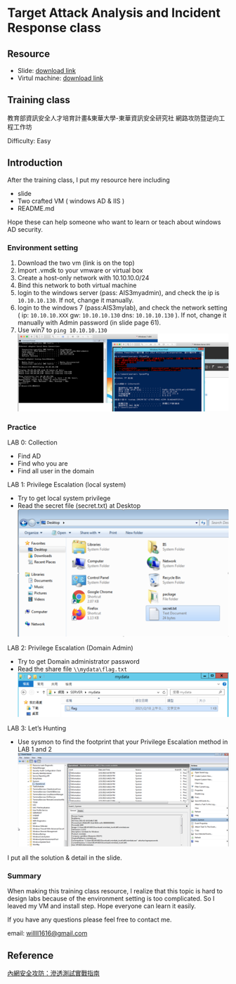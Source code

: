 
# Target Attack Analysis and Incident Response class

## Resource
- Slide: [download link](https://speakerdeck.com/will03/target-attack-and-incident-response)
- Virtul machine: [download link](https://drive.google.com/drive/folders/1403GOCwsX1SJAEwmPu3RMJzNj5_6A0Xv?usp=sharing)

## Training class
教育部資訊安全人才培育計畫&東華大學-東華資訊安全研究社 網路攻防暨逆向工程工作坊

Difficulty: Easy

## Introduction
After the training class, I put my resource here including
- slide
- Two crafted VM ( windows AD & IIS )
- README.md

Hope these can help someone who want to learn or teach about windows AD security.

### Environment setting
1. Download the two vm (link is on the top)
2. Import .vmdk to your vmware or virtual box
3. Create a host-only network with 10.10.10.0/24
4. Bind this network to both virtual machine
5. login to the windows server (pass: AIS3myadmin), and check the ip is `10.10.10.130`. If not, change it manually.
6. login to the windows 7 (pass:AIS3mylab), and check the network setting ( ip: `10.10.10.XXX` gw: `10.10.10.130` dns: `10.10.10.130` ). If not, change it manually with Admin password (in slide page 61).
7. Use win7 to `ping 10.10.10.130`
![env](./image/env.png)
### Practice
LAB 0: Collection
- Find AD
- Find who you are
- Find all user in the domain

LAB 1: Privilege Escalation (local system)
- Try to get local system privilege
- Read the secret file (secret.txt) at Desktop
![lab1](./image/lab1.png)

LAB 2: Privilege Escalation (Domain Admin)
- Try to get Domain administrator password
- Read the share file `\\mydata\flag.txt`
![lab2](./image/lab2.png)

LAB 3: Let’s Hunting
- Use sysmon to find the footprint that your Privilege Escalation method in LAB 1 and 2
![lab3](./image/lab3.png)

I put all the solution & detail in the slide.

### Summary
When making this training class resource, I realize that this topic is hard to design labs because of the environment setting is too complicated. So I leaved my VM and install step.
Hope everyone can learn it easily.

If you have any questions please feel free to contact me.

email: willll1616@gmail.com

## Reference
[內網安全攻防：滲透測試實戰指南](https://www.tenlong.com.tw/products/9787121377938)



